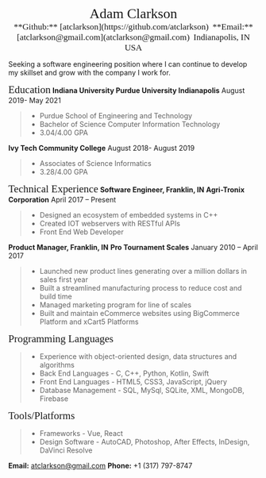 <center><span style="font-family:Didot; font-size:2em;">Adam Clarkson</span></center>

<center>
<span style="font-family:Didot; font-size:1.25em;">**Github:** [atclarkson](https://github.com/atclarkson)</span>&nbsp;
<span style="font-family:Didot; font-size:1.25em;">**Email:** [atclarkson@gmail.com](atclarkson@gmail.com)</span>&nbsp;
<span style="font-family:Didot; font-size:1.25em;">Indianapolis, IN USA</span>
</center>

Seeking a software engineering position where I can continue to develop my skillset and grow with the company I work for.


<span style="font-family:Didot; font-size:1.5em;">Education</span>
**Indiana University Purdue University Indianapolis**                                August 2019- May 2021
> - Purdue School of Engineering and Technology
> - Bachelor of Science Computer Information Technology
> - 3.04/4.00 GPA

**Ivy Tech Community College**                                August 2018- August 2019
> - Associates of Science Informatics
> - 3.28/4.00 GPA


<span style="font-family:Didot; font-size:1.5em;">Technical Experience</span>
**Software Engineer, Franklin, IN**
**Agri-Tronix Corporation**               April 2017 – Present
> - Designed an ecosystem of embedded systems in C++
> - Created IOT webservers with RESTful APIs
> - Front End Web Developer


**Product Manager, Franklin, IN**
**Pro Tournament Scales**               January 2010 – April 2017
> - Launched new product lines generating over a million dollars in sales first year
> -	Built a streamlined manufacturing process to reduce cost and build time
> -	Managed marketing program for line of scales
> -	Built and maintain eCommerce websites using BigCommerce Platform and xCart5 Platforms

<span style="font-family:Didot; font-size:1.5em;">Programming Languages</span>

> -	Experience with object-oriented design, data structures and algorithms
> -	Back End Languages - C, C++, Python, Kotlin, Swift
> -	Front End Languages - HTML5, CSS3, JavaScript, jQuery
> -	Database Management - SQL, MySql, SQLite, XML, MongoDB, Firebase


<span style="font-family:Didot; font-size:1.5em;">Tools/Platforms</span>

> -	Frameworks - Vue, React
> -	Design Software - AutoCAD, Photoshop, After Effects, InDesign, DaVinci Resolve


**Email:** atclarkson@gmail.com
**Phone:** +1 (317) 797-8747
